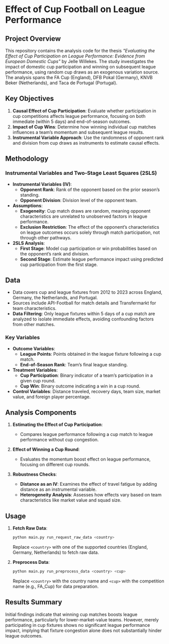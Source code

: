 # Effect of Cup Football on League Performance

## Project Overview

This repository contains the analysis code for the thesis *"Evaluating the Effect of Cup Participation on League Performance: Evidence from European Domestic Cups"* by Jelle Willekes. The study investigates the impact of domestic cup participation and winning on subsequent league performance, using random cup draws as an exogenous variation source. The analysis spans the FA Cup (England), DFB Pokal (Germany), KNVB Beker (Netherlands), and Taca de Portugal (Portugal).

## Key Objectives

1. **Causal Effect of Cup Participation**: Evaluate whether participation in cup competitions affects league performance, focusing on both immediate (within 5 days) and end-of-season outcomes.
2. **Impact of Cup Wins**: Determine how winning individual cup matches influences a team’s momentum and subsequent league results.
3. **Instrumental Variable Approach**: Use the randomness of opponent rank and division from cup draws as instruments to estimate causal effects.

## Methodology

### Instrumental Variables and Two-Stage Least Squares (2SLS)

- **Instrumental Variables (IV)**:
  - **Opponent Rank**: Rank of the opponent based on the prior season’s standing.
  - **Opponent Division**: Division level of the opponent team.
- **Assumptions**:
  - **Exogeneity**: Cup match draws are random, meaning opponent characteristics are unrelated to unobserved factors in league performance.
  - **Exclusion Restriction**: The effect of the opponent’s characteristics on league outcomes occurs solely through match participation, not through other pathways.
- **2SLS Analysis**:
  - **First Stage**: Model cup participation or win probabilities based on the opponent’s rank and division.
  - **Second Stage**: Estimate league performance impact using predicted cup participation from the first stage.

## Data

- Data covers cup and league fixtures from 2012 to 2023 across England, Germany, the Netherlands, and Portugal.
- Sources include API-Football for match details and Transfermarkt for team characteristics.
- **Data Filtering**: Only league fixtures within 5 days of a cup match are analyzed to isolate immediate effects, avoiding confounding factors from other matches.

### Key Variables
- **Outcome Variables**:
  - **League Points**: Points obtained in the league fixture following a cup match.
  - **End-of-Season Rank**: Team’s final league standing.
- **Treatment Variables**:
  - **Cup Participation**: Binary indicator of a team’s participation in a given cup round.
  - **Cup Win**: Binary outcome indicating a win in a cup round.
- **Control Variables**: Distance traveled, recovery days, team size, market value, and foreign player percentage.

## Analysis Components

1. **Estimating the Effect of Cup Participation**:
   - Compares league performance following a cup match to league performance without cup congestion.
   
2. **Effect of Winning a Cup Round**:
   - Evaluates the momentum boost effect on league performance, focusing on different cup rounds.

3. **Robustness Checks**:
   - **Distance as an IV**: Examines the effect of travel fatigue by adding distance as an instrumental variable.
   - **Heterogeneity Analysis**: Assesses how effects vary based on team characteristics like market value and squad size.

## Usage

1. **Fetch Raw Data**:
    ```bash
    python main.py run_request_raw_data <country>
    ```
   Replace `<country>` with one of the supported countries (England, Germany, Netherlands) to fetch raw data.

2. **Preprocess Data**:
    ```bash
    python main.py run_preprocess_data <country> <cup>
    ```
   Replace `<country>` with the country name and `<cup>` with the competition name (e.g., FA_Cup) for data preparation.

## Results Summary

Initial findings indicate that winning cup matches boosts league performance, particularly for lower-market-value teams. However, merely participating in cup fixtures shows no significant league performance impact, implying that fixture congestion alone does not substantially hinder league outcomes.
